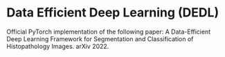# Data Efficient Deep Learning (DEDL)
Official PyTorch implementation of the following paper: A Data-Efficient Deep Learning Framework for Segmentation and Classification of Histopathology Images. arXiv 2022.
